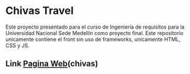 # Chivas Travel
Este proyecto presentado para el curso de Ingeniería de requisitos para la Universidad Nacional Sede Medellín como proyecto final.
Este repositorio unicamente contiene el front sin uso de frameworks, unicamente HTML, CSS y JS.

## Link [Pagina Web]([URL](https://straver00.github.io/Chivas-travel/#preguntas))(chivas)

